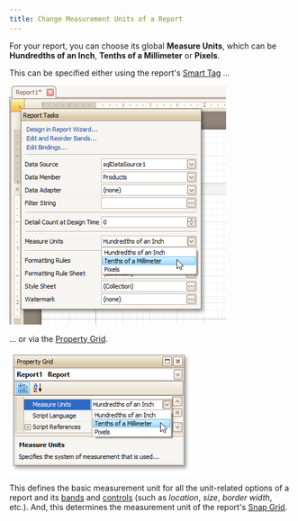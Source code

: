 ```yaml
---
title: Change Measurement Units of a Report
---
```

For your report, you can choose its global **Measure Units**, which can be **Hundredths of an Inch**, **Tenths of a Millimeter** or **Pixels**.

This can be specified either using the report's [Smart Tag](../../../../../../interface-elements-for-desktop/articles/report-designer/report-designer-for-winforms/report-designer-reference/report-designer-ui/smart-tag.md) ...

![RD_HowTo_Measurement_1](../../../../../images/Img9194.png)

... or via the [Property Grid](../../../../../../interface-elements-for-desktop/articles/report-designer/report-designer-for-winforms/report-designer-reference/report-designer-ui/property-grid.md).

![RD_HowTo_Measurement](../../../../../images/Img8525.png)

This defines the basic measurement unit for all the unit-related options of a report and its [bands](../../../../../../interface-elements-for-desktop/articles/report-designer/report-designer-for-winforms/report-designer-reference/report-bands.md) and [controls](../../../../../../interface-elements-for-desktop/articles/report-designer/report-designer-for-winforms/report-designer-reference/report-controls.md) (such as _location_, _size_, _border width_, etc.). And, this determines the measurement unit of the report's [Snap Grid](../../../../../../interface-elements-for-desktop/articles/report-designer/report-designer-for-winforms/create-reports/basic-operations/controls-positioning.md).